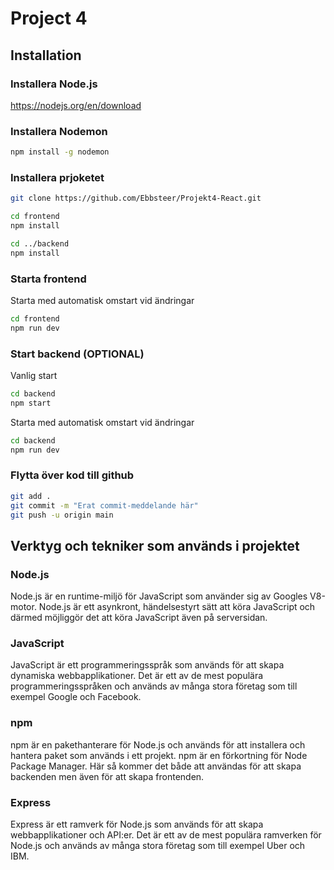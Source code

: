 # Project 4

## Installation

### Installera Node.js

https://nodejs.org/en/download

### Installera Nodemon

```bash
npm install -g nodemon
```

### Installera prjoketet

```bash
git clone https://github.com/Ebbsteer/Projekt4-React.git

cd frontend
npm install

cd ../backend
npm install
```

### Starta frontend

Starta med automatisk omstart vid ändringar

```bash
cd frontend
npm run dev
```

### Start backend (OPTIONAL)

Vanlig start

```bash
cd backend
npm start
```

Starta med automatisk omstart vid ändringar

```bash
cd backend
npm run dev
```

### Flytta över kod till github

```bash
git add .
git commit -m "Erat commit-meddelande här"
git push -u origin main
```

## Verktyg och tekniker som används i projektet

### Node.js

Node.js är en runtime-miljö för JavaScript som använder sig av Googles V8-motor. Node.js är ett asynkront, händelsestyrt sätt att köra JavaScript och därmed möjliggör det att köra JavaScript även på serversidan.

### JavaScript

JavaScript är ett programmeringsspråk som används för att skapa dynamiska webbapplikationer. Det är ett av de mest populära programmeringsspråken och används av många stora företag som till exempel Google och Facebook.

### npm

npm är en pakethanterare för Node.js och används för att installera och hantera paket som används i ett projekt. npm är en förkortning för Node Package Manager. Här så kommer det både att användas för att skapa backenden men även för att skapa frontenden.

### Express

Express är ett ramverk för Node.js som används för att skapa webbapplikationer och API:er. Det är ett av de mest populära ramverken för Node.js och används av många stora företag som till exempel Uber och IBM.
